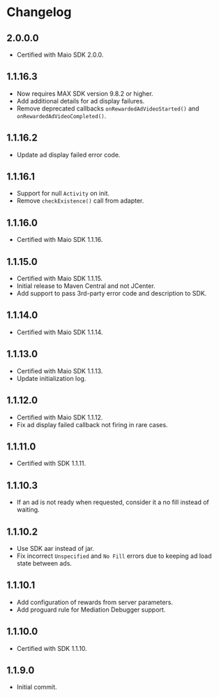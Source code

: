 # Changelog

## 2.0.0.0
* Certified with Maio SDK 2.0.0.
 
## 1.1.16.3
* Now requires MAX SDK version 9.8.2 or higher.
* Add additional details for ad display failures.
* Remove deprecated callbacks `onRewardedAdVideoStarted()` and `onRewardedAdVideoCompleted()`.

## 1.1.16.2
* Update ad display failed error code.

## 1.1.16.1
* Support for null `Activity` on init.
* Remove `checkExistence()` call from adapter.

## 1.1.16.0
* Certified with Maio SDK 1.1.16.

## 1.1.15.0
* Certified with Maio SDK 1.1.15.
* Initial release to Maven Central and not JCenter.
* Add support to pass 3rd-party error code and description to SDK.

## 1.1.14.0
* Certified with Maio SDK 1.1.14.

## 1.1.13.0
* Certified with Maio SDK 1.1.13.
* Update initialization log.

## 1.1.12.0
* Certified with Maio SDK 1.1.12.
* Fix ad display failed callback not firing in rare cases.

## 1.1.11.0
* Certified with SDK 1.1.11.

## 1.1.10.3
* If an ad is not ready when requested, consider it a no fill instead of waiting.

## 1.1.10.2
* Use SDK aar instead of jar.
* Fix incorrect `Unspecified` and `No Fill` errors due to keeping ad load state between ads.

## 1.1.10.1
* Add configuration of rewards from server parameters.
* Add proguard rule for Mediation Debugger support.

## 1.1.10.0
* Certified with SDK 1.1.10.

## 1.1.9.0
* Initial commit.
